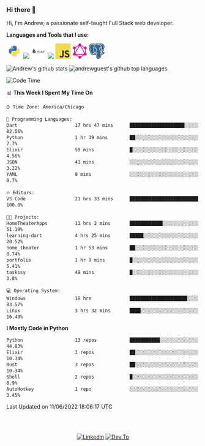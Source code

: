 ### Hi there 👋

Hi, I'm Andrew, a passionate self-taught Full Stack web developer.

**Languages and Tools that I use:**  

<code><img height="40" src="https://raw.githubusercontent.com/github/explore/80688e429a7d4ef2fca1e82350fe8e3517d3494d/topics/python/python.png"></code>
<code><img height="40" src="https://fastapi.tiangolo.com/img/logo-margin/logo-teal.png"></code>
<code><img height="40" src="https://raw.githubusercontent.com/github/explore/d106aa3f6fa091ab80ab5c8cf0d931baff3caaea/topics/elixir/elixir.png"></code>
<code><img height="40" src="https://img.stackshare.io/service/3262/-s9uoLIN.png"></code>
<code><img height="40" src="https://raw.githubusercontent.com/github/explore/80688e429a7d4ef2fca1e82350fe8e3517d3494d/topics/javascript/javascript.png"></code>
<code><img height="40" src="https://raw.githubusercontent.com/github/explore/5c058a388828bb5fde0bcafd4bc867b5bb3f26f3/topics/graphql/graphql.png"></code>
<code><img height="40" src="https://raw.githubusercontent.com/github/explore/80688e429a7d4ef2fca1e82350fe8e3517d3494d/topics/postgresql/postgresql.png"></code>

![Andrew's github stats](https://github-readme-stats.vercel.app/api?username=andrewguest&show_icons=true&theme=vue-dark&count_private=true)
<img height="180em" src="https://github-readme-stats.vercel.app/api/top-langs/?username=andrewguest&theme=vue-dark&layout=compact" alt="andrewguest's github top languages" />

<!--START_SECTION:waka-->
![Code Time](http://img.shields.io/badge/Code%20Time-1%2C147%20hrs%208%20mins-blue)

📊 **This Week I Spent My Time On** 

```text
⌚︎ Time Zone: America/Chicago

💬 Programming Languages: 
Dart                     17 hrs 47 mins      ████████████████████░░░░░   82.56% 
Python                   1 hr 39 mins        ██░░░░░░░░░░░░░░░░░░░░░░░   7.7% 
Elixir                   59 mins             █░░░░░░░░░░░░░░░░░░░░░░░░   4.56% 
JSON                     41 mins             ░░░░░░░░░░░░░░░░░░░░░░░░░   3.22% 
YAML                     9 mins              ░░░░░░░░░░░░░░░░░░░░░░░░░   0.7%

🔥 Editors: 
VS Code                  21 hrs 33 mins      █████████████████████████   100.0%

🐱‍💻 Projects: 
HomeTheaterApps          11 hrs 2 mins       ████████████░░░░░░░░░░░░░   51.19% 
learning-dart            4 hrs 25 mins       █████░░░░░░░░░░░░░░░░░░░░   20.52% 
home_theater             1 hr 53 mins        ██░░░░░░░░░░░░░░░░░░░░░░░   8.74% 
portfolio                1 hr 9 mins         █░░░░░░░░░░░░░░░░░░░░░░░░   5.41% 
taskssy                  49 mins             █░░░░░░░░░░░░░░░░░░░░░░░░   3.8%

💻 Operating System: 
Windows                  18 hrs              █████████████████████░░░░   83.57% 
Linux                    3 hrs 32 mins       ████░░░░░░░░░░░░░░░░░░░░░   16.43%

```

**I Mostly Code in Python** 

```text
Python                   13 repos            ███████████░░░░░░░░░░░░░░   44.83% 
Elixir                   3 repos             ██░░░░░░░░░░░░░░░░░░░░░░░   10.34% 
Rust                     3 repos             ██░░░░░░░░░░░░░░░░░░░░░░░   10.34% 
Shell                    2 repos             █░░░░░░░░░░░░░░░░░░░░░░░░   6.9% 
AutoHotkey               1 repo              ░░░░░░░░░░░░░░░░░░░░░░░░░   3.45%

```



 Last Updated on 11/06/2022 18:06:17 UTC
<!--END_SECTION:waka-->

<br><br>
<p align="center">
   <a href="https://www.linkedin.com/in/andrew-guest-a891759a" target="_blank"><img src="https://img.shields.io/badge/LinkedIn-0077B5?style=for-the-badge&logo=linkedin&logoColor=white" alt="Linkedin"></a>
  <a href="https://dev.to/aguest" target="_blank"><img src="https://img.shields.io/badge/Dev.to-0A0A0A?style=for-the-badge&logo=dev%2Eto&logoColor=white" alt="Dev.To"></a>
</p>

